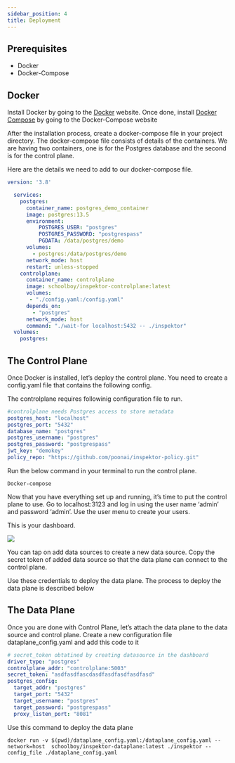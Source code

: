```yaml
---
sidebar_position: 4
title: Deployment
---
```

## Prerequisites
* Docker 
* Docker-Compose

## Docker
Install Docker by going to the [Docker](https://docs.docker.com/desktop/) website. Once done, install [Docker Compose](https://docs.docker.com/compose/install/) by going to the Docker-Compose website

After the installation process, create a docker-compose file in your project directory. The docker-compose file consists of details of the containers. We are having two containers, one is for the Postgres database and the second is for the control plane.

Here are the details we need to add to our docker-compose file.

```yaml
version: '3.8'

  services:
    postgres:
      container_name: postgres_demo_container
      image: postgres:13.5
      environment:
          POSTGRES_USER: "postgres"
          POSTGRES_PASSWORD: "postgrespass"
          PGDATA: /data/postgres/demo
      volumes:
        - postgres:/data/postgres/demo
      network_mode: host
      restart: unless-stopped 
    controlplane:
      container_name: controlplane
      image: schoolboy/inspektor-controlplane:latest
      volumes:
       - "./config.yaml:/config.yaml"
      depends_on:
        - "postgres"
      network_mode: host
      command: "./wait-for localhost:5432 -- ./inspektor"
  volumes:
    postgres:
```

## The Control Plane

Once Docker is installed, let’s deploy the control plane. You need to create a config.yaml file that contains the following config.

The controlplane requires followinig configuration file to run.

```yaml
#controlplane needs Postgres access to store metadata
postgres_host: "localhost"
postgres_port: "5432"
database_name: "postgres"
postgres_username: "postgres"
postgres_password: "postgrespass"
jwt_key: "demokey"
policy_repo: "https://github.com/poonai/inspektor-policy.git"
```

Run the below command in your terminal to run the control plane.

```
Docker-compose
```
Now that you have everything set up and running, it’s time to put the control plane to use. Go to localhost:3123 and log in using the user name ‘admin’ and password ‘admin’. Use the user menu to create your users.

This is your dashboard.

![](https://inspektor-dev.netlify.app/assets/images/dashboard-f602938bc20e663021a9ff45b062f414.png)

You can tap on add data sources to create a new data source. Copy the secret token of added data source so that the data plane can connect to the control plane.

Use these credentials to deploy the data plane. The process to deploy the data plane is described below

## The Data Plane

Once you are done with Control Plane, let’s attach the data plane to the data source and control plane.
Create a new configuration file dataplane_config.yaml and add this code to it


```yaml
# secret_token obtatined by creating datasource in the dashboard
driver_type: "postgres"
controlplane_addr: "controlplane:5003"
secret_token: "asdfasdfascdasdfasdfasdfasdfasd"  
postgres_config:
  target_addr: "postgres"
  target_port: "5432"
  target_username: "postgres"
  target_password: "postgrespass"
  proxy_listen_port: "8081"
```

Use this command to deploy the data plane

```
docker run -v $(pwd)/dataplane_config.yaml:/dataplane_config.yaml --network=host  schoolboy/inspektor-dataplane:latest ./inspektor --config_file ./dataplane_config.yaml

```
